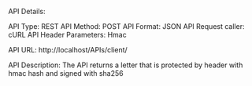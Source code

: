 API Details:

API Type: REST
API Method: POST
API Format: JSON
API Request caller: cURL
API Header Parameters: Hmac

API URL:
http://localhost/APIs/client/


API Description:
The API returns a letter that is protected by header with hmac hash and signed with sha256